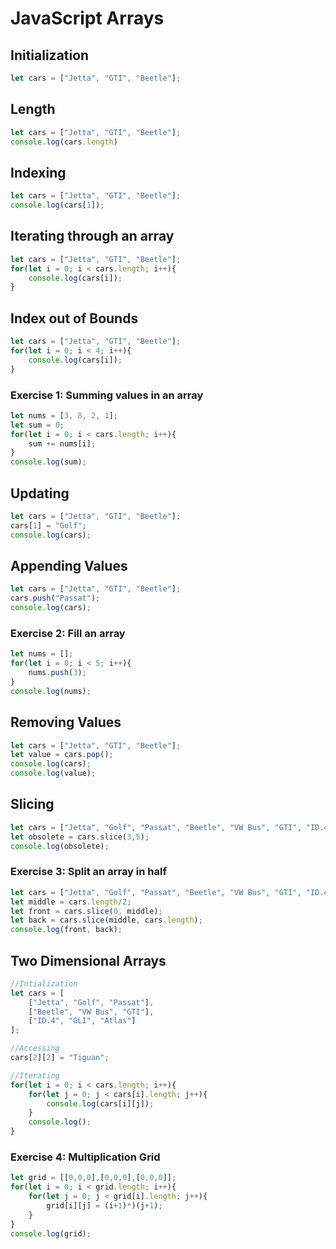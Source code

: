 # JavaScript Arrays


## Initialization
```javascript
let cars = ["Jetta", "GTI", "Beetle"];
```

## Length
```javascript
let cars = ["Jetta", "GTI", "Beetle"];
console.log(cars.length)
```

## Indexing
```javascript
let cars = ["Jetta", "GTI", "Beetle"];
console.log(cars[1]);
```

## Iterating through an array
```javascript
let cars = ["Jetta", "GTI", "Beetle"];
for(let i = 0; i < cars.length; i++){
    console.log(cars[i]);
}
```

## Index out of Bounds
```javascript
let cars = ["Jetta", "GTI", "Beetle"];
for(let i = 0; i < 4; i++){
    console.log(cars[i]);
}
```

### Exercise 1: Summing values in an array
```javascript
let nums = [3, 8, 2, 1];
let sum = 0;
for(let i = 0; i < cars.length; i++){
    sum += nums[i];
}
console.log(sum);
```

## Updating 
```javascript
let cars = ["Jetta", "GTI", "Beetle"];
cars[1] = "Golf";
console.log(cars);
```

## Appending Values
```javascript
let cars = ["Jetta", "GTI", "Beetle"];
cars.push("Passat");
console.log(cars);
```

### Exercise 2: Fill an array
```javascript
let nums = [];
for(let i = 0; i < 5; i++){
    nums.push(3);
}
console.log(nums);
```

## Removing Values
```javascript
let cars = ["Jetta", "GTI", "Beetle"];
let value = cars.pop();
console.log(cars);
console.log(value);
```

## Slicing
```javascript
let cars = ["Jetta", "Golf", "Passat", "Beetle", "VW Bus", "GTI", "ID.4"];
let obsolete = cars.slice(3,5);
console.log(obsolete);
```

### Exercise 3: Split an array in half 
```javascript
let cars = ["Jetta", "Golf", "Passat", "Beetle", "VW Bus", "GTI", "ID.4"];
let middle = cars.length/2;
let front = cars.slice(0, middle);
let back = cars.slice(middle, cars.length);
console.log(front, back);
```


## Two Dimensional Arrays
```javascript
//Intialization
let cars = [
    ["Jetta", "Golf", "Passat"], 
    ["Beetle", "VW Bus", "GTI"], 
    ["ID.4", "GLI", "Atlas"]
];

//Accessing
cars[2][2] = "Tiguan";

//Iterating
for(let i = 0; i < cars.length; i++){
    for(let j = 0; j < cars[i].length; j++){
        console.log(cars[i][j]);
    }
    console.log();
}
```

### Exercise 4: Multiplication Grid
```javascript
let grid = [[0,0,0],[0,0,0],[0,0,0]];
for(let i = 0; i < grid.length; i++){
    for(let j = 0; j < grid[i].length; j++){
        grid[i][j] = (i+1)*)(j+1);
    }
}
console.log(grid);
```
